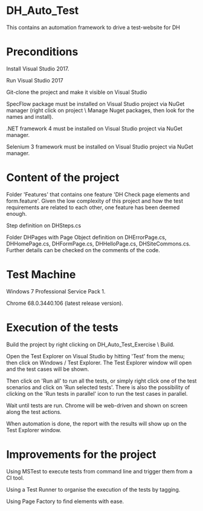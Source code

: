# DH_Auto_Test
This contains an automation framework to drive a test-website for DH

# Preconditions

Install Visual Studio 2017.

Run Visual Studio 2017

Git-clone the project and make it visible on Visual Studio

SpecFlow package must be installed on Visual Studio project via NuGet manager (right click on project \ Manage Nuget packages, then look for the names and install).

.NET framework 4 must be installed on Visual Studio project via NuGet manager.

Selenium 3 framework must be installed on Visual Studio project via NuGet manager.

# Content of the project

Folder 'Features' that contains one feature 'DH Check page elements and form.feature'. Given the low complexity of this project and how the test requirements are related to each other, one feature has been deemed enough.

Step definition on DHSteps.cs

Folder DHPages with Page Object definition on DHErrorPage.cs, DHHomePage.cs, DHFormPage.cs, DHHelloPage.cs, DHSiteCommons.cs. Further details can be checked on the comments of the code.

# Test Machine

Windows 7 Professional Service Pack 1.

Chrome 68.0.3440.106 (latest release version).

# Execution of the tests

Build the project by right clicking on DH_Auto_Test_Exercise \ Build.

Open the Test Explorer on Visual Studio by hitting 'Test' from the menu; then click on Windows / Test Explorer.
The Test Explorer window will open and the test cases will be shown.

Then click on 'Run all' to run all the tests, or simply right click one of the test scenarios and click on 'Run selected tests'. There is also the possibility of clicking on the 'Run tests in parallel' icon to run the test cases in parallel.

Wait until tests are run. Chrome will be web-driven and shown on screen along the test actions.

When automation is done, the report with the results will show up on the Test Explorer window.

# Improvements for the project

Using MSTest to execute tests from command line and trigger them from a CI tool.

Using a Test Runner to organise the execution of the tests by tagging.

Using Page Factory to find elements with ease.
